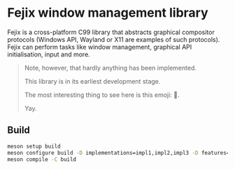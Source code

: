 # Fejix window management library

Fejix is a cross-platform C99 library that abstracts graphical compositor
protocols (Windows API, Wayland or X11 are examples of such protocols).
Fejix can perform tasks like window management, graphical API initialisation,
input and more.

> Note, however, that hardly anything has been implemented.
>
> This library is in its earliest development stage.
>
> The most interesting thing to see here is this emoji: 🌸.
>
> Yay.

## Build

```sh
meson setup build
meson configure build -D implementations=impl1,impl2,impl3 -D features=feat1,feat2,feat3
meson compile -C build
```